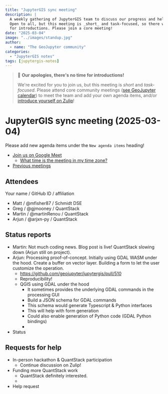 ```yaml
---
title: "JupyterGIS sync meeting"
description: |
  A weekly gathering of JupyterGIS team to discuss our progress and help each other out.
  Open to all, but this meeting is _short_ and task-focused, so there will not be time
  for introductions. Please join a core meeting!
date: "2025-03-04"
image: "../images/standup.jpg"
author:
  - name: "The GeoJupyter community"
categories:
  - "JupyterGIS notes"
tags: [jupytergis-notes]
---
```


> :pray: **Our apologies, there's no time for introductions!**
>
> We're excited for you to join us, but this meeting is _short_ and _task-focused_.
> Please attend core community meetings
> ([see GeoJupyter calendar](https://geojupyter.org/calendar))
> to meet the team and add your own agenda items, and/or
> [introduce yourself on  Zulip](https://jupyter.zulipchat.com/#narrow/channel/471314-geojupyter/topic/Welcome)!

# JupyterGIS sync meeting (2025-03-04)

Please add new agenda items under the `New agenda items` heading!

- [Join us on Google Meet](https://meet.google.com/zhk-vygf-gke)
  - [What time is the meeting in my time zone?](https://dateful.com/convert/utc?t=4pm)
- [Previous meetings](https://geojupyter.org/blog/#category=JupyterGIS%20notes)


## Attendees

Your name / GitHub ID / affiliation

* Matt / \@mfisher87 / Schmidt DSE
* Greg / \@gjmooney / QuantStack
* Martin / \@martinRenou / QuantStack
* Arjun / \@arjxn-py / QuantStack


## Status reports

* Martin: Not much coding news. Blog post is live! QuantStack slowing down (Arjun still on project).
* Arjun: Processing proof-of-concept. Initially using GDAL WASM under the hood. Create a buffer on vector layer. Building a form to let the user customize the operation.
    * https://github.com/geojupyter/jupytergis/pull/510
    * Reproducibility!
    * QGIS using GDAL under the hood
        * It sometimes provides the underlying GDAL commands in the processing GUI
        * Build a JSON schema for GDAL commands
        * This schema would generate Typescript & Python interfaces
        * This will help with form generation
        * Could also enable generation of Python code (GDAL Python bindings)
        *
* Status


## Requests for help

* In-person hackathon & QuantStack participation
    * Continue discussion on Zulip!
* Funding more QuantStack work
    * QuantStack definitely interested.
    *
* Help request
